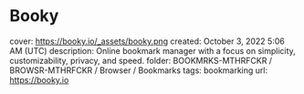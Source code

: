 # Booky

cover: https://booky.io/_assets/booky.png
created: October 3, 2022 5:06 AM (UTC)
description: Online bookmark manager with a focus on simplicity, customizability, privacy, and speed.
folder: BOOKMRKS-MTHRFCKR / BROWSR-MTHRFCKR / Browser / Bookmarks
tags: bookmarking
url: https://booky.io